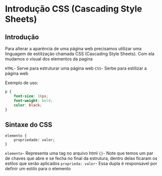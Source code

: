 # Introdução CSS (Cascading Style Sheets)

## Introdução

Para alterar a aparência de uma página web precisamos utilizar uma linguagem de estilização chamada CSS (Cascading Style Sheets). Com ela mudamos o visual dos elementos da pagina

`HTML`- Serve para estruturar uma página web
`CSS`- Serbe para estilizar a página web

Exemplo de uso:

```css
p {
    font-size: 16px;
    font-weight: bold;
    color: black;
}
```

## Sintaxe do CSS

```
elemento {
    propriedade: valor;
}
```

`elemento`- Representa uma tag no arquivo html
`{}`- Note que temos um par de chaves que abre e se fecha no final da estrutura, dentro delas ficaram os estilos que serão aplicados
`proprieda: valor`- Essa dupla é responsavel por definir um estilo para o elemento